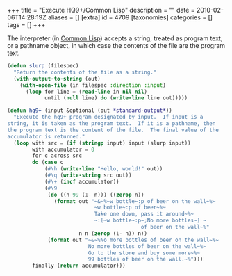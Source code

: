 +++
title = "Execute HQ9+/Common Lisp"
description = ""
date = 2010-02-06T14:28:19Z
aliases = []
[extra]
id = 4709
[taxonomies]
categories = []
tags = []
+++



The interpreter (in [Common Lisp](https://rosettacode.org/wiki/Common_Lisp)) accepts a string, treated as program text, or a pathname object, in which case the contents of the file are the program text.


```lisp
(defun slurp (filespec)
  "Return the contents of the file as a string."
  (with-output-to-string (out)
    (with-open-file (in filespec :direction :input)
      (loop for line = (read-line in nil nil)
            until (null line) do (write-line line out)))))

(defun hq9+ (input &optional (out *standard-output*))
  "Execute the hq9+ program designated by input.  If input is a
string, it is taken as the program text.  If it is a pathname, then
the program text is the content of the file.  The final value of the
accumulator is returned."
  (loop with src = (if (stringp input) input (slurp input))
        with accumulator = 0
        for c across src
        do (case c
            (#\h (write-line "Hello, world!" out))
            (#\q (write-string src out))
            (#\+ (incf accumulator))
            (#\9
             (do ((n 99 (1- n))) ((zerop n))
               (format out "~&~%~w bottle~:p of beer on the wall~%~
                            ~w bottle~:p of beer~%~
                            Take one down, pass it around~%~
                            ~:[~w bottle~:p~;No more bottles~] ~
                                           of beer on the wall~%"
                       n n (zerop (1- n)) n))
             (format out "~&~%No more bottles of beer on the wall~%~
                          No more bottles of beer on the wall~%~
                          Go to the store and buy some more~%~
                          99 bottles of beer on the wall.~%")))
        finally (return accumulator)))
```

